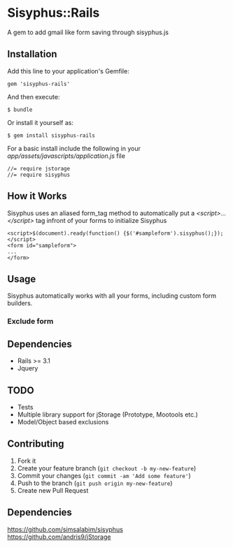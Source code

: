 # Sisyphus::Rails

A gem to add gmail like form saving through sisyphus.js

## Installation

Add this line to your application's Gemfile:

    gem 'sisyphus-rails'

And then execute:

    $ bundle

Or install it yourself as:

    $ gem install sisyphus-rails

For a basic install include the following in your *app/assets/javascripts/application.js* file

    //= require jstorage
    //= require sisyphus

## How it Works

Sisyphus uses an aliased form_tag method to automatically put a *&lt;script&gt;...&lt;/script&gt;* tag infront of your forms to initialize Sisyphus

    <script>$(document).ready(function() {$('#sampleform').sisyphus();});</script>
    <form id="sampleform">
    ...
    </form>
## Usage

Sisyphus automatically works with all your forms, including custom form builders. 

### Exclude form


## Dependencies

- Rails >= 3.1
- Jquery

## TODO

- Tests
- Multiple library support for jStorage (Prototype, Mootools etc.)
- Model/Object based exclusions

## Contributing

1. Fork it
2. Create your feature branch (`git checkout -b my-new-feature`)
3. Commit your changes (`git commit -am 'Add some feature'`)
4. Push to the branch (`git push origin my-new-feature`)
5. Create new Pull Request

## Dependencies

https://github.com/simsalabim/sisyphus
https://github.com/andris9/jStorage